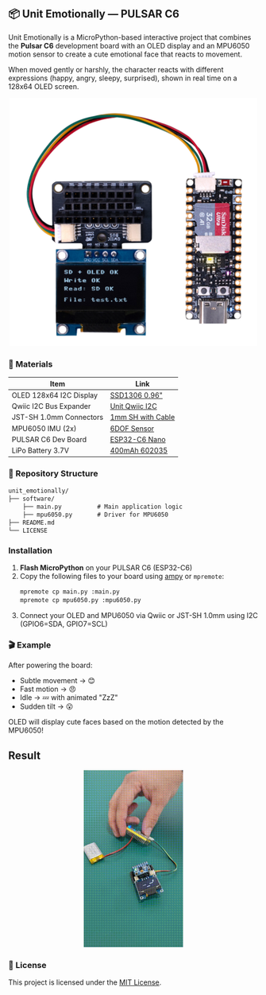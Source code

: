 ## 📦 Unit Emotionally — PULSAR C6


Unit Emotionally is a MicroPython-based interactive project that combines the **Pulsar C6** development board with an OLED display and an MPU6050 motion sensor to create a cute emotional face that reacts to movement.

When moved gently or harshly, the character reacts with different expressions (happy, angry, sleepy, surprised), shown in real time on a 128x64 OLED screen.

<p align="center">
    <img src="/hardware/resources/pulsarc6.png" alt="AR4606 UNIT Pulsar Nano C6 ESP32C6" width="500" />
</p>

### 🔧 Materials

| Item | Link |
|------|------|
| OLED 128x64 I2C Display | [SSD1306 0.96"](https://uelectronics.com/producto/display-oled-azul-y-blanco-128x64-0-96-i2c-ssd1306/) |
| Qwiic I2C Bus Expander | [Unit Qwiic I2C](https://uelectronics.com/producto/unit-expansor-i2c-con-bus-qwiic/) |
| JST-SH 1.0mm Connectors | [1mm SH with Cable](https://uelectronics.com/producto/conectores-sh1-0mm-con-cable-28-awg-15cm/) |
| MPU6050 IMU (2x) | [6DOF Sensor](https://uelectronics.com/producto/imu-mpu6050-6-grados-de-libertad/) |
| PULSAR C6 Dev Board | [ESP32-C6 Nano](https://unit-electronics-mx.github.io/wiki_uelectronics/docs/Development_boards/Nano/nano_c6) |
| LiPo Battery 3.7V | [400mAh 602035](https://uelectronics.com/producto/bateria-lipo-3-7v-400mah-602035/) |


### 📂 Repository Structure

```
unit_emotionally/
├── software/
    ├── main.py          # Main application logic
    ├── mpu6050.py       # Driver for MPU6050
├── README.md
└── LICENSE
```


### Installation 

1. **Flash MicroPython** on your PULSAR C6 (ESP32-C6)
2. Copy the following files to your board using [ampy](https://github.com/scientifichackers/ampy) or `mpremote`:
   ```bash
   mpremote cp main.py :main.py
   mpremote cp mpu6050.py :mpu6050.py
   ```
3. Connect your OLED and MPU6050 via Qwiic or JST-SH 1.0mm using I2C (GPIO6=SDA, GPIO7=SCL)



### 🎬 Example

After powering the board:

- Subtle movement → 😊
- Fast motion → 😠
- Idle → 💤 with animated "ZzZ"
- Sudden tilt → 😮

OLED will display cute faces based on the motion detected by the MPU6050!

## Result

<p align="center">
    <img src="/hardware/resources/14.gif" alt="Unit Emotionally" width="200" />
</p>


### 📝 License

This project is licensed under the [MIT License](LICENSE).
